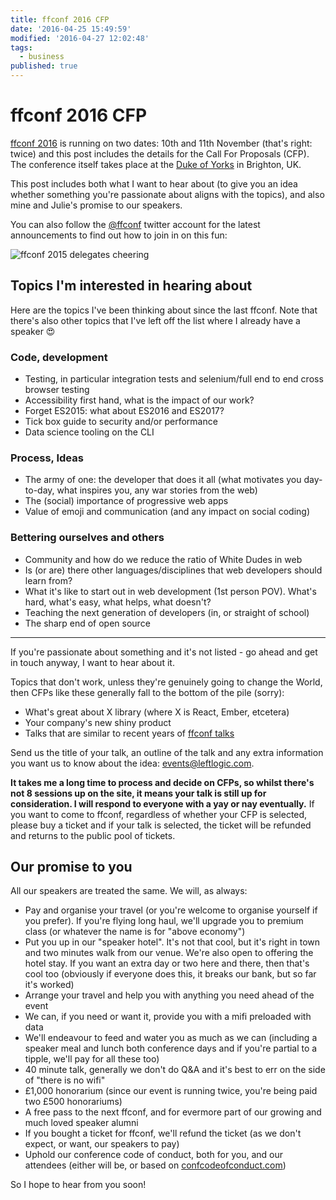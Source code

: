 ```yaml
---
title: ffconf 2016 CFP
date: '2016-04-25 15:49:59'
modified: '2016-04-27 12:02:48'
tags:
  - business
published: true
---
```

# ffconf 2016 CFP

[ffconf 2016](https://2016.ffconf.org) is running on two dates: 10th and 11th November (that's right: twice) and this post includes the details for the Call For Proposals (CFP). The conference itself takes place at the [Duke of Yorks](https://www.flickr.com/groups/fullfrontalconf/pool/) in Brighton, UK.

This post includes both what I want to hear about (to give you an idea whether something you're passionate about aligns with the topics), and also mine and Julie's promise to our speakers.

<!--more-->

You can also follow the [@ffconf](https://twitter.com/ffconf) twitter account for the latest announcements to find out how to join in on this fun:

![ffconf 2015 delegates cheering](https://remysharp.com/images/ffconf-2016.jpg)


## Topics I'm interested in hearing about

Here are the topics I've been thinking about since the last ffconf. Note that there's also other topics that I've left off the list where I already have a speaker 😍

### Code, development

- Testing, in particular integration tests and selenium/full end to end cross browser testing
- Accessibility first hand, what is the impact of our work?
- Forget ES2015: what about ES2016 and ES2017?
- Tick box guide to security and/or performance
- Data science tooling on the CLI

### Process, Ideas

- The army of one: the developer that does it all (what motivates you day-to-day, what inspires you, any war stories from the web)
- The (social) importance of progressive web apps
- Value of emoji and communication (and any impact on social coding)

### Bettering ourselves and others

- Community and how do we reduce the ratio of White Dudes in web
- Is (or are) there other languages/disciplines that web developers should learn from?
- What it's like to start out in web development (1st person POV). What's hard, what's easy, what helps, what doesn't?
- Teaching the next generation of developers (in, or straight of school)
- The sharp end of open source

---

If you're passionate about something and it's not listed - go ahead and get in touch anyway, I want to hear about it.

Topics that don't work, unless they're genuinely going to change the World, then CFPs like these generally fall to the bottom of the pile (sorry):

- What's great about X library (where X is React, Ember, etcetera)
- Your company's new shiny product
- Talks that are similar to recent years of [ffconf talks](https://www.youtube.com/playlist?list=PLXmT1r4krsTo5KtThq4dATD_ctsV8mdJQ)

Send us the title of your talk, an outline of the talk and any extra information you want us to know about the idea: events@leftlogic.com.

**It takes me a long time to process and decide on CFPs, so whilst there's not 8 sessions up on the site, it means your talk is still up for consideration. I will respond to everyone with a yay or nay eventually.** If you want to come to ffconf, regardless of whether your CFP is selected, please buy a ticket and if your talk is selected, the ticket will be refunded and returns to the public pool of tickets.

## Our promise to you

All our speakers are treated the same. We will, as always:

- Pay and organise your travel (or you're welcome to organise yourself if you prefer). If you're flying long haul, we'll upgrade you to premium class (or whatever the name is for "above economy")
- Put you up in our "speaker hotel". It's not that cool, but it's right in town and two minutes walk from our venue. We're also open to offering the hotel stay. If you want an extra day or two here and there, then that's cool too (obviously if everyone does this, it breaks our bank, but so far it's worked)
- Arrange your travel and help you with anything you need ahead of the event
- We can, if you need or want it, provide you with a mifi preloaded with data
- We'll endeavour to feed and water you as much as we can (including a speaker meal and lunch both conference days and if you're partial to a tipple, we'll pay for all these too)
- 40 minute talk, generally we don't do Q&A and it's best to err on the side of "there is no wifi"
- £1,000 honorarium (since our event is running twice, you're being paid two £500 honorariums)
- A free pass to the next ffconf, and for evermore part of our growing and much loved speaker alumni
- If you bought a ticket for ffconf, we'll refund the ticket (as we don't expect, or want, our speakers to pay)
- Uphold our conference code of conduct, both for you, and our attendees (either will be, or based on [confcodeofconduct.com](http://confcodeofconduct.com))

So I hope to hear from you soon!
